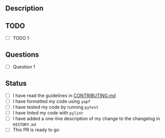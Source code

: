 ## Description

<!-- Provide a brief description of the PR's purpose here. -->

## TODO

<!-- Notable points that this PR has either accomplished or will accomplish. -->

- [ ] TODO 1

## Questions

<!-- Any concerns or points of confusion? -->

- [ ] Question 1

## Status

- [ ] I have read the guidelines in [CONTRIBUTING.md](https://github.com/icaros-usc/pyribs/blob/master/CONTRIBUTING.md)
- [ ] I have formatted my code using `yapf`
- [ ] I have tested my code by running `pytest`
- [ ] I have linted my code with `pylint`
- [ ] I have added a one-line description of my change to the changelog in `HISTORY.md`
- [ ] This PR is ready to go
